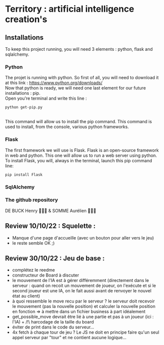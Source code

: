 # Territory : artificial intelligence creation's

## Installations
To keep this project running, you will need 3 elements : python, flask and sqlalchemy.

### Python
The projet is running with python. So first of all, you will need to download it at this link : https://www.python.org/downloads/
<br>Now that python is ready, we will need one last element for our future installations : pip.
<br>Open you're terminal and write this line :

    python get-pip.py
              
<br>This command will allow us to install the pip command. This command is used to install, from the console, various python frameworks.

### Flask
The first framework we will use is Flask. Flask is an open-source framework in web and python. This one will allow us to run a web server using python.
<br>To install Flask, you will, always in the terminal, launch this pip command line:

    pip install Flask

### SqlAlchemy

### The github repository

DE BUCK Henry 👨🏼‍💻 & SOMME Aurélien 👨🏻‍💻

Review 10/10/22 : Squelette :
-----------------------------
- Manque d'une page d'accueille (avec un bouton pour aller vers le jeu)
- le reste semble OK ;)

Review 30/10/22 : Jeu de base :
----------------------------
- complétez le reedme
- constructeur de Board à discuter
- le mouvement de l'IA est à gérer différemment (directement dans le serveur : quand on recoit un mouvement de joueur, on l'exécute et si le second joueur est une IA, on le fait aussi avant de renvoyer le nouvel état au client)
- à quoi ressemble le move recu par le serveur ? le serveur doit recevoir le mouvement (pas la nouvelle position) et calculer la nouvelle position en fonction => à mettre dans un fichier business à part idéalement
- get_possible_move devrait être lié à une partie et pas à un joueur (ici : l'IA) + /!\ harcodage de la taille du board
- éviter de print dans le code du serveur... 
- 4x fetch à chaque tour de jeu ? Le JS ne doit en principe faire qu'un seul appel serveur par "tour" et ne contient aucune logique...
